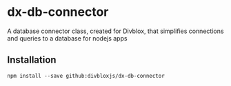 # dx-db-connector
A database connector class, created for Divblox, that simplifies connections and queries to a database for nodejs apps

## Installation

`npm install --save github:divbloxjs/dx-db-connector`
